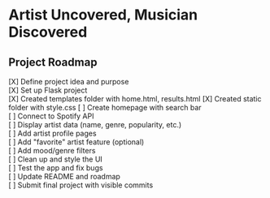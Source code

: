 # Artist Uncovered, Musician Discovered

## Project Roadmap
[X] Define project idea and purpose  
[X] Set up Flask project  
[X] Created templates folder with home.html, results.html
[X] Created static folder with style.css
[ ] Create homepage with search bar  
[ ] Connect to Spotify API  
[ ] Display artist data (name, genre, popularity, etc.)  
[ ] Add artist profile pages  
[ ] Add "favorite" artist feature (optional)  
[ ] Add mood/genre filters  
[ ] Clean up and style the UI  
[ ] Test the app and fix bugs  
[ ] Update README and roadmap  
[ ] Submit final project with visible commits  
